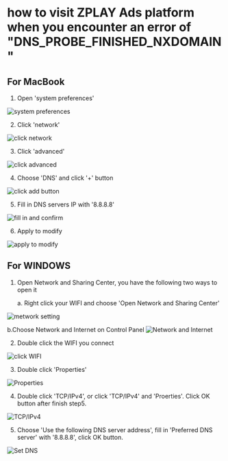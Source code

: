 # how to visit ZPLAY Ads platform when you encounter an error of "DNS_PROBE_FINISHED_NXDOMAIN"

## For MacBook

1. Open 'system preferences'

![system preferences](img/open_preferences.png)

2. Click 'network'

![click network](img/find_network.png)

3. Click 'advanced'

![click advanced](img/click_advanced.png)

4. Choose 'DNS' and click '+' button

![click add button](img/add_DNS_ips.png)

5. Fill in DNS servers IP with '8.8.8.8'

![fill in and confirm](img/successfully_add.png)

6. Apply to modify

![apply to modify](img/apply_to_modify.png)

## For WINDOWS

1. Open Network and Sharing Center, you have the following two ways to open it
   
   a. Right click your WIFI and choose 'Open Network and Sharing Center'

![metwork setting](img/win1-en.jpg)
   
   b.Choose Network and Internet on Control Panel
![Network and Internet](img/win2-en.png)

2. Double click the WIFI you connect
   
![click WIFI](img/win3-en.png)

3. Double click 'Properties'
   
![Properties](img/win4-en.png)

4. Double click 'TCP/IPv4', or click 'TCP/IPv4' and 'Proerties'. Click OK button after finish step5.
   
![TCP/IPv4](img/win5-en.jpg)

5. Choose 'Use the following DNS server address', fill in 'Preferred DNS server' with '8.8.8.8', click OK button.
   
![Set DNS](img/win6-en.png)
